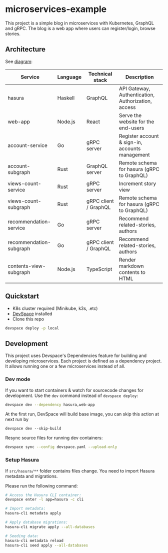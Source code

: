 # microservices-example

This project is a simple blog in microservices with Kubernetes, GraphQL and gRPC. The blog is a web app where users can register/login, browse stories.

## Architecture

See [diagram](./architecture.png):

| Service                 | Language | Technical stack       | Description                                        |
| ----------------------- | -------- | --------------------- | -------------------------------------------------- |
| hasura                  | Haskell  | GraphQL               | API Gateway, Authentication, Authorization, access |
| web-app                 | Node.js  | React                 | Serve the website for the end-users                |
| account-service         | Go       | gRPC server           | Register account & sign-in, accounts management    |
| account-subgraph        | Rust     | GraphQL server        | Remote schema for hasura (gRPC to GraphQL)         |
| views-count-service     | Rust     | gRPC server           | Increment story view                               |
| views-count-subgraph    | Rust     | gRPC client / GraphQL | Remote schema for hasura (gRPC to GraphQL)         |
| recommendation-service  | Go       | gRPC server           | Recommend related-stories, authors                 |
| recommendation-subgraph | Go       | gRPC client / GraphQL | Recommend related-stories, authors                 |
| contents-view-subgraph  | Node.js  | TypeScript            | Render markdown contents to HTML                   |

## Quickstart

- K8s cluster required (Minikube, k3s, .etc)
- [DevSpace](https://www.devspace.sh/) installed
- Clone this repo

```bash
devspace deploy -p local
```

## Development

This project uses Devspace's Dependencies feature for building and developing microservices. Each project is defined as a dependency project. It allows running one or a few microservices instead of all.

### Dev mode

If you want to start containers & watch for sourcecode changes for development. Use the `dev` command instead of `devspace deploy`:

```bash
devspace dev --dependency hasura,web-app
```

At the first run, DevSpace will build base image, you can skip this action at next run by

```shell
devspace dev --skip-build
```

Resync source files for running dev containers:

```bash
devspace sync --config devspace.yaml --upload-only
```

### Setup Hasura

If `src/hasura/**` folder contains files change. You need to import Hasura metadata and migrations.

Please run the following command:

```bash
# Access the Hasura CLI container:
devspace enter -l app=hasura -c cli

# Import metadata:
hasura-cli metadata apply

# Apply database migrations:
hasura-cli migrate apply --all-databases

# Seeding data:
hasura-cli metadata reload
hasura-cli seed apply --all-databases
```
